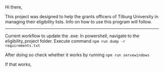 Hi there,

This project was designed to help the grants officers of Tilburg University in managing their eligibility lists.
Info on how to use this program will follow.


---
Current workflow to update the .exe:
In powershell, navigate to the eligibility_project folder. Execute command `npm run dump -r requirements.txt` 

After doing so check whether it works by running `npm run servewindows`

If that works,
